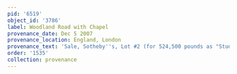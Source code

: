 ```yaml
---
pid: '6519'
object_id: '3786'
label: Woodland Road with Chapel
provenance_date: Dec 5 2007
provenance_location: England, London
provenance_text: 'Sale, Sotheby''s, Lot #2 (for 524,500 pounds as "Studio of Jan Brueghel")'
order: '1535'
collection: provenance
---
```

